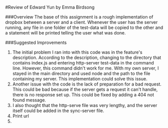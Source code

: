 #Review of Edward Yun by Emma Birdsong

###Overview
The base of this assignment is a rough implementation of dropbox between a server and a client. Whenever the user has
the server running, any file in one folder of the test-data will be copied to the other and a statement will be printed
telling the user what was done. 


###Suggested Improvements
1. The initial problem I ran into with this code was in the feature's description. According to the description, 
     changing to the directory that contains index.js and entering http-server test-data in the command line. However, 
     this command didn't work for me. With my own server, I stayed in the main directory and used node and the path to 
     the file containing my server. This implementation could solve this issue.
2. Another issue with the code is the lack of preparation for a bad request. This could be bad because if the server 
    gets a request it can't handle, there is no response set up. This could be fixed by adding a 404 not found message.
3. I also thought that the http-serve file was very lengthy, and the server itself could be added in the sync-server 
    file.
4. Print url
5. 